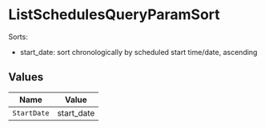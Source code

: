 # ListSchedulesQueryParamSort

Sorts:
* start_date: sort chronologically by scheduled start time/date, ascending



## Values

| Name        | Value       |
| ----------- | ----------- |
| `StartDate` | start_date  |